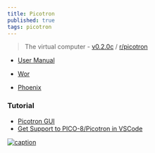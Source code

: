 ```yaml
---
title: Picotron
published: true
tags: picotron
---
```

> The virtual computer - [v0.2.0c](https://www.lexaloffle.com/picotron.php) / [r/picotron](https://www.reddit.com/r/picotron/)

- [User Manual](https://www.lexaloffle.com/dl/docs/picotron_manual.html#Picotron_User_Manual)


- [Wor](https://www.reddit.com/r/picotron/comments/1ikk759/wor_games_the_picotron_shines_with_another/)
- [Phoenix](https://www.reddit.com/r/picotron/comments/1fewmok/phoenix_a_brand_new_version_of_phoenix_for_2024/)

### Tutorial
- [Picotron GUI](https://www.reddit.com/r/picotron/comments/1ep54s7/picotron_gui_cpu_usage_and_troubleshooting/)
- [Get Support to PICO-8/Picotron in VSCode](https://www.lexaloffle.com/bbs/?pid=159667)


[![caption](https://preview.redd.it/threads-of-tomot-just-got-updated-v0-phucrlzvhose1.png?width=320&crop=smart&auto=webp&s=6c6b7cacbe8cd15479aa0ff5b741c3ea9d45f9b2)](https://www.reddit.com/r/picotron/comments/1jqt55f/threads_of_tomot_just_got_updated/)
